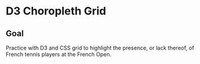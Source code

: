 # D3 Choropleth Grid

<!-- ## [Live Demo]() -->

## Goal

Practice with D3 and CSS grid to highlight the presence, or lack thereof, of French tennis players at the French Open.